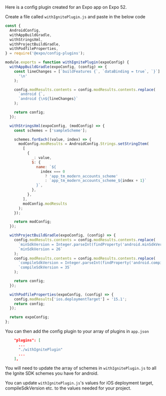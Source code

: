 Here is a config plugin created for an Expo app on Expo 52.

Create a file called `withIgnitePlugin.js` and paste in the below code

```javascript
const {
  AndroidConfig,
  withAppBuildGradle,
  withStringsXml,
  withProjectBuildGradle,
  withPodfileProperties,
} = require('@expo/config-plugins');

module.exports = function withIgnitePlugin(expoConfig) {
  withAppBuildGradle(expoConfig, (config) => {
    const lineChanges = [`buildFeatures {`, `dataBinding = true`, `}`].join(
      '\n'
    );

    config.modResults.contents = config.modResults.contents.replace(
      `android {`,
      `android {\n${lineChanges}`
    );

    return config;
  });

  withStringsXml(expoConfig, (modConfig) => {
    const schemes = ['sampleScheme'];

    schemes.forEach((value, index) => {
      modConfig.modResults = AndroidConfig.Strings.setStringItem(
        [
          {
            _: value,
            $: {
              name: `${
                index === 0
                  ? 'app_tm_modern_accounts_scheme'
                  : `app_tm_modern_accounts_scheme_${index + 1}`
              }`,
            },
          },
        ],
        modConfig.modResults
      );
    });

    return modConfig;
  });

  withProjectBuildGradle(expoConfig, (config) => {
    config.modResults.contents = config.modResults.contents.replace(
      `minSdkVersion = Integer.parseInt(findProperty('android.minSdkVersion') ?: '24')`,
      `minSdkVersion = 26`
    );
    config.modResults.contents = config.modResults.contents.replace(
      `compileSdkVersion = Integer.parseInt(findProperty('android.compileSdkVersion') ?: '35')`,
      `compileSdkVersion = 35`
    );

    return config;
  });

  withPodfileProperties(expoConfig, (config) => {
    config.modResults['ios.deploymentTarget'] = '15.1';
    return config;
  });

  return expoConfig;
};
```

You can then add the config plugin to your array of plugins in `app.json`

```json
    "plugins": [
      ...
      "./withIgnitePlugin"
      ...
    ],
```

You will need to update the array of schemes in `withIgnitePlugin.js` to all the Ignite SDK schemes you have for android.

You can update `withIgnitePlugin.js`'s values for iOS deployment target, compileSdkVersion etc. to the values needed for your project.
